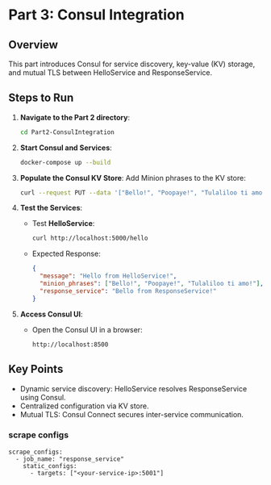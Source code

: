 
# Part 3: Consul Integration

## Overview
This part introduces Consul for service discovery, key-value (KV) storage, and mutual TLS between HelloService and ResponseService.

## Steps to Run

1. **Navigate to the Part 2 directory**:
   ```bash
   cd Part2-ConsulIntegration
   ```

2. **Start Consul and Services**:
   ```bash
   docker-compose up --build
   ```

3. **Populate the Consul KV Store**:
   Add Minion phrases to the KV store:
   ```bash
   curl --request PUT --data '["Bello!", "Poopaye!", "Tulaliloo ti amo!"]' http://localhost:8500/v1/kv/minion_phrases
   ```

4. **Test the Services**:
   - Test **HelloService**:
     ```bash
     curl http://localhost:5000/hello
     ```
   - Expected Response:
     ```json
     {
       "message": "Hello from HelloService!",
       "minion_phrases": ["Bello!", "Poopaye!", "Tulaliloo ti amo!"],
       "response_service": "Bello from ResponseService!"
     }
     ```

5. **Access Consul UI**:
   - Open the Consul UI in a browser:
     ```plaintext
     http://localhost:8500
     ```

## Key Points
- Dynamic service discovery: HelloService resolves ResponseService using Consul.
- Centralized configuration via KV store.
- Mutual TLS: Consul Connect secures inter-service communication.


### scrape configs

```
scrape_configs:
  - job_name: "response_service"
    static_configs:
      - targets: ["<your-service-ip>:5001"]
```